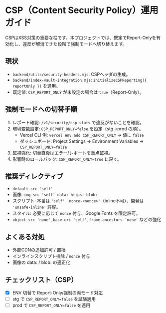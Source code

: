 # CSP（Content Security Policy）運用ガイド

CSPはXSS対策の重要な柱です。本プロジェクトでは、既定でReport-Onlyを有効化し、違反が解消できた段階で強制モードへ切り替えます。

## 現状
- `backend/utils/security-headers.mjs`: CSPヘッダの生成。
- `backend/index-vault-integration.mjs`: `initializeCSPReporting({ reportOnly })` を適用。
- 既定値: `CSP_REPORT_ONLY` が未設定の場合は `true`（Report-Only）。

## 強制モードへの切替手順
1. レポート確認: `/v1/security/csp-stats` で違反がないことを確認。
2. 環境変数設定: `CSP_REPORT_ONLY=false` を設定（stg→prod の順）。
   - Vercel CLI 例: `vercel env add CSP_REPORT_ONLY` → 値に `false`
   - ダッシュボード: Project Settings → Environment Variables → `CSP_REPORT_ONLY=false`
3. 監視強化: 切替直後はエラー/レポートを重点監視。
4. 影響時のロールバック: `CSP_REPORT_ONLY=true` に戻す。

## 推奨ディレクティブ
- `default-src 'self'`
- 画像: `img-src 'self' data: https: blob:`
- スクリプト: 本番は `'self' 'nonce-<nonce>'`（inline不可）、開発は `'unsafe-inline'` 許容。
- スタイル: 必要に応じて `nonce` 付与、Google Fonts を限定許可。
- `object-src 'none'`, `base-uri 'self'`, `frame-ancestors 'none'` などの強化

## よくある対処
- 外部CDNの追加許可 / 置換
- インラインスクリプト排除 / `nonce` 付与
- 画像の data: / blob: の適正化

## チェックリスト（CSP）
- [x] ENV 切替で Report-Only/強制の両モード対応
- [ ] stg で `CSP_REPORT_ONLY=false` を試験適用
- [ ] prod で `CSP_REPORT_ONLY=false` を適用
